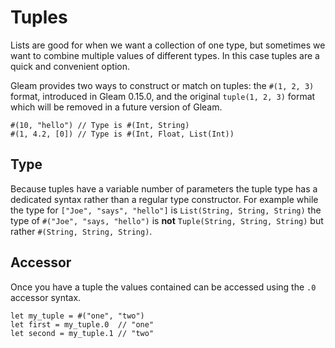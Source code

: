 # Tuples

Lists are good for when we want a collection of one type, but sometimes we want
to combine multiple values of different types. In this case tuples are a quick
and convenient option.

Gleam provides two ways to construct or match on tuples: the `#(1, 2, 3)` format,
introduced in Gleam 0.15.0, and the original `tuple(1, 2, 3)` format which will
be removed in a future version of Gleam.

```gleam
#(10, "hello") // Type is #(Int, String)
#(1, 4.2, [0]) // Type is #(Int, Float, List(Int))
```

## Type

Because tuples have a variable number of parameters the tuple type has a dedicated syntax rather than a regular type constructor.
For example while the type for `["Joe", "says", "hello"]` is `List(String, String, String)` the type of `#("Joe", "says, "hello")` is **not** `Tuple(String, String, String)` but rather `#(String, String, String)`.

## Accessor

Once you have a tuple the values contained can be accessed using the `.0`
accessor syntax.

```gleam
let my_tuple = #("one", "two")
let first = my_tuple.0  // "one"
let second = my_tuple.1 // "two"
```
